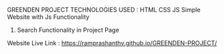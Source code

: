 GREENDEN PROJECT 
TECHNOLOGIES USED : HTML CSS JS 
Simple Website with Js Functionality 
1. Search Functionality in Project Page


Website Live Link : https://ramprashanthv.github.io/GREENDEN-PROJECT/
